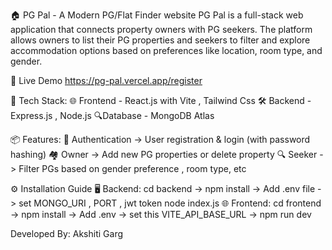 🏠 PG Pal - A Modern PG/Flat Finder website
PG Pal is a full-stack web application that connects property owners with PG seekers. The platform allows owners to list their PG properties and seekers to filter and explore accommodation options based on preferences like location, room type, and gender.

🚀 Live Demo
https://pg-pal.vercel.app/register

🧩 Tech Stack: 
🌐 Frontend - React.js with Vite , Tailwind Css
🛠️ Backend - Express.js , Node.js
🔍Database - MongoDB Atlas

📦 Features: 
  👤 Authentication -> User registration & login (with password hashing)
  🏘️ Owner -> Add new PG properties or delete property
  🔍 Seeker -> Filter PGs based on gender preference , room type, etc

⚙️ Installation Guide
    🖥️ Backend:  cd backend -> npm install -> Add .env file -> set MONGO_URI , PORT , jwt token
                 node index.js
    🌐 Frontend: cd frontend -> npm install -> Add .env -> set this VITE_API_BASE_URL ->                          npm run dev

Developed By: Akshiti Garg 

    
    
   


